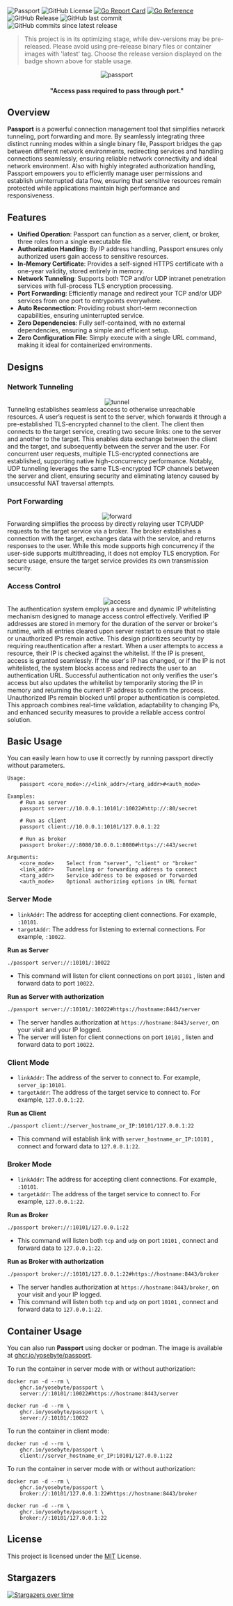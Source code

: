 ![Passport](https://img.shields.io/badge/Yosebyte-Passport-blue)
![GitHub License](https://img.shields.io/github/license/yosebyte/passport)
[![Go Report Card](https://goreportcard.com/badge/github.com/yosebyte/passport)](https://goreportcard.com/report/github.com/yosebyte/passport)
[![Go Reference](https://pkg.go.dev/badge/github.com/yosebyte/passport.svg)](https://pkg.go.dev/github.com/yosebyte/passport)
![GitHub Release](https://img.shields.io/github/v/release/yosebyte/passport)
![GitHub last commit](https://img.shields.io/github/last-commit/yosebyte/passport)
![GitHub commits since latest release](https://img.shields.io/github/commits-since/yosebyte/passport/latest)

> This project is in its optimizing stage, while dev-versions may be pre-released. Please avoid using pre-release binary files or container images with 'latest' tag. Choose the release version displayed on the badge shown above for stable usage.

<div align="center">
  <img src="https://cdn.185610.xyz/assets/passport.png" alt="passport">
</div>

<h4 align="center">"Access pass required to pass through port."</h4>

## Overview

**Passport** is a powerful connection management tool that simplifies network tunneling, port forwarding and more. By seamlessly integrating three distinct running modes within a single binary file, Passport bridges the gap between different network environments, redirecting services and handling connections seamlessly, ensuring reliable network connectivity and ideal network environment. Also with highly integrated authorization handling, Passport empowers you to efficiently manage user permissions and establish uninterrupted data flow, ensuring that sensitive resources remain protected while applications maintain high performance and responsiveness.

## Features

- **Unified Operation**: Passport can function as a server, client, or broker, three roles from a single executable file.
- **Authorization Handling**: By IP address handling, Passport ensures only authorized users gain access to sensitive resources.
- **In-Memory Certificate**: Provides a self-signed HTTPS certificate with a one-year validity, stored entirely in memory.
- **Network Tunneling**: Supports both TCP and/or UDP intranet penetration services with full-process TLS encryption processing.
- **Port Forwarding**: Efficiently manage and redirect your TCP and/or UDP services from one port to entrypoints everywhere.
- **Auto Reconnection**: Providing robust short-term reconnection capabilities, ensuring uninterrupted service.
- **Zero Dependencies**: Fully self-contained, with no external dependencies, ensuring a simple and efficient setup.
- **Zero Configuration File**: Simply execute with a single URL command, making it ideal for containerized environments.

## Designs

### Network Tunneling

<div align="center">
  <img src="https://cdn.185610.xyz/assets/tunnel.png" alt="tunnel">
</div>
Tunneling establishes seamless access to otherwise unreachable resources. A user’s request is sent to the server, which forwards it through a pre-established TLS-encrypted channel to the client. The client then connects to the target service, creating two secure links: one to the server and another to the target. This enables data exchange between the client and the target, and subsequently between the server and the user. For concurrent user requests, multiple TLS-encrypted connections are established, supporting native high-concurrency performance. Notably, UDP tunneling leverages the same TLS-encrypted TCP channels between the server and client, ensuring security and eliminating latency caused by unsuccessful NAT traversal attempts.

### Port Forwarding

<div align="center">
  <img src="https://cdn.185610.xyz/assets/forward.png" alt="forward">
</div>
Forwarding simplifies the process by directly relaying user TCP/UDP requests to the target service via a broker. The broker establishes a connection with the target, exchanges data with the service, and returns responses to the user. While this mode supports high concurrency if the user-side supports multithreading, it does not employ TLS encryption. For secure usage, ensure the target service provides its own transmission security.

### Access Control

<div align="center">
  <img src="https://cdn.185610.xyz/assets/access.png" alt="access">
</div>
The authentication system employs a secure and dynamic IP whitelisting mechanism designed to manage access control effectively. Verified IP addresses are stored in memory for the duration of the server or broker's runtime, with all entries cleared upon server restart to ensure that no stale or unauthorized IPs remain active. This design prioritizes security by requiring reauthentication after a restart. When a user attempts to access a resource, their IP is checked against the whitelist. If the IP is present, access is granted seamlessly. If the user's IP has changed, or if the IP is not whitelisted, the system blocks access and redirects the user to an authentication URL. Successful authentication not only verifies the user's access but also updates the whitelist by temporarily storing the IP in memory and returning the current IP address to confirm the process. Unauthorized IPs remain blocked until proper authentication is completed. This approach combines real-time validation, adaptability to changing IPs, and enhanced security measures to provide a reliable access control solution.

## Basic Usage

You can easily learn how to use it correctly by running passport directly without parameters.

```
Usage:
    passport <core_mode>://<link_addr>/<targ_addr>#<auth_mode>

Examples:
    # Run as server
    passport server://10.0.0.1:10101/:10022#http://:80/secret

    # Run as client
    passport client://10.0.0.1:10101/127.0.0.1:22

    # Run as broker
    passport broker://:8080/10.0.0.1:8080#https://:443/secret

Arguments:
    <core_mode>    Select from "server", "client" or "broker"
    <link_addr>    Tunneling or forwarding address to connect
    <targ_addr>    Service address to be exposed or forwarded
    <auth_mode>    Optional authorizing options in URL format
```

### Server Mode

- `linkAddr`: The address for accepting client connections. For example, `:10101`.
- `targetAddr`: The address for listening to external connections. For example, `:10022`.

**Run as Server**

```
./passport server://:10101/:10022
```

- This command will listen for client connections on port `10101` , listen and forward data to port `10022`.

**Run as Server with authorization**

```
./passport server://:10101/:10022#https://hostname:8443/server
```

- The server handles authorization at `https://hostname:8443/server`, on your visit and your IP logged.
- The server will listen for client connections on port `10101` , listen and forward data to port `10022`.

### Client Mode

- `linkAddr`: The address of the server to connect to. For example, `server_ip:10101`.
- `targetAddr`: The address of the target service to connect to. For example, `127.0.0.1:22`.

**Run as Client**

```
./passport client://server_hostname_or_IP:10101/127.0.0.1:22
```

- This command will establish link with `server_hostname_or_IP:10101` , connect and forward data to `127.0.0.1:22`.

### Broker Mode

- `linkAddr`: The address for accepting client connections. For example, `:10101`.
- `targetAddr`: The address of the target service to connect to. For example, `127.0.0.1:22`.

**Run as Broker**

```
./passport broker://:10101/127.0.0.1:22
```

- This command will listen both `tcp` and `udp` on port `10101` , connect and forward data to `127.0.0.1:22`.

**Run as Broker with authorization**

```
./passport broker://:10101/127.0.0.1:22#https://hostname:8443/broker
```

- The server handles authorization at `https://hostname:8443/broker`, on your visit and your IP logged.
- This command will listen both `tcp` and `udp` on port `10101` , connect and forward data to `127.0.0.1:22`.

## Container Usage

You can also run **Passport** using docker or podman. The image is available at [ghcr.io/yosebyte/passport](https://ghcr.io/yosebyte/passport).

To run the container in server mode with or without authorization:

```
docker run -d --rm \
    ghcr.io/yosebyte/passport \
    server://:10101/:10022#https://hostname:8443/server
```

```
docker run -d --rm \
    ghcr.io/yosebyte/passport \
    server://:10101/:10022
```

To run the container in client mode:

```
docker run -d --rm \
    ghcr.io/yosebyte/passport \
    client://server_hostname_or_IP:10101/127.0.0.1:22
```

To run the container in server mode with or without authorization:

```
docker run -d --rm \
    ghcr.io/yosebyte/passport \
    broker://:10101/127.0.0.1:22#https://hostname:8443/broker
```

```
docker run -d --rm \
    ghcr.io/yosebyte/passport \
    broker://:10101/127.0.0.1:22
```

## License

This project is licensed under the [MIT](LICENSE) License.

## Stargazers
[![Stargazers over time](https://starchart.cc/yosebyte/passport.svg?variant=adaptive)](https://starchart.cc/yosebyte/passport)
